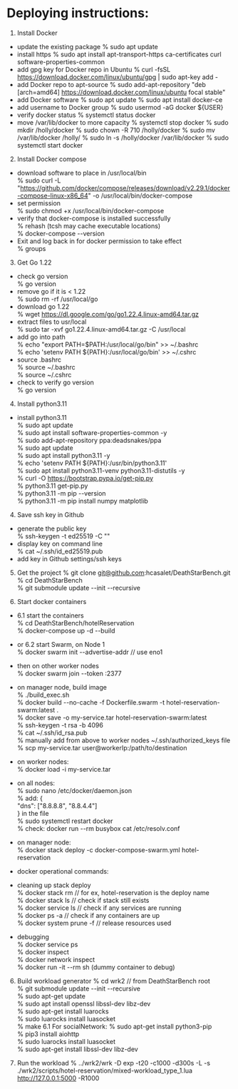 # Deploying instructions:
1. Install Docker
- update the existing package
  % sudo apt update
- install https
  % sudo apt install apt-transport-https ca-certificates curl software-properties-common
- add gpg key for Docker repo in Ubuntu
  % curl -fsSL https://download.docker.com/linux/ubuntu/gpg | sudo apt-key add -
- add Docker repo to apt-source
  % sudo add-apt-repository "deb [arch=amd64] https://download.docker.com/linux/ubuntu focal stable"
- add Docker software
  % sudo apt update
  % sudo apt install docker-ce
- add username to Docker group
  % sudo usermod -aG docker ${USER}
- verify docker status
  % systemctl status docker
- move /var/lib/docker to more capacity
  % systemctl stop docker
  % sudo mkdir /holly/docker
  % sudo chown -R 710 /holly/docker
  % sudo mv /var/lib/docker /holly/
  % sudo ln -s /holly/docker /var/lib/docker
  % sudo systemctl start docker

2. Install Docker compose
 - download software to place in /usr/local/bin<br>
   % sudo curl -L "https://github.com/docker/compose/releases/download/v2.29.1/docker-compose-linux-x86_64" -o /usr/local/bin/docker-compose<br>
 - set permission<br>
  % sudo chmod +x /usr/local/bin/docker-compose<br>
 - verify that docker-compose is installed successfully<br>
   % rehash (tcsh may cache executable locations)<br>
   % docker-compose --version<br>
 - Exit and log back in for docker permission to take effect<br>
   % groups<br>

3. Get Go 1.22
 - check go version<br>
   % go version<br>
 - remove go if it is < 1.22<br>
   % sudo rm -rf /usr/local/go<br>
 - download go 1.22<br>
   % wget https://dl.google.com/go/go1.22.4.linux-amd64.tar.gz<br>
 - extract files to usr/local<br>
   % sudo tar -xvf go1.22.4.linux-amd64.tar.gz -C /usr/local<br>
 - add go into path<br>
   % echo "export PATH=\$PATH:/usr/local/go/bin" >> ~/.bashrc<br>
   % echo 'setenv PATH ${PATH}:/usr/local/go/bin' >> ~/.cshrc<br>
 - source .bashrc<br>
   % source ~/.bashrc<br>
   % source ~/.cshrc<br>
 - check to verify go version<br>
   % go version<br>

4. Install python3.11
 - install python3.11 <br>
   % sudo apt update <br>
   % sudo apt install software-properties-common -y <br>
   % sudo add-apt-repository ppa:deadsnakes/ppa <br>
   % sudo apt update <br>
   % sudo apt install python3.11 -y <br>
   % echo 'setenv PATH ${PATH}:/usr/bin/python3.11' <br>
   % sudo apt install python3.11-venv python3.11-distutils -y <br>
   % curl -O https://bootstrap.pypa.io/get-pip.py <br>
   % python3.11 get-pip.py <br>
   % python3.11 -m pip --version <br>
   % python3.11 -m pip install numpy matplotlib <br>

4. Save ssh key in Github
  - generate the public key<br>
   % ssh-keygen -t ed25519 -C "<email>"<br>
  - display key on command line<br>
   % cat ~/.ssh/id_ed25519.pub<br>
  - add key in Github settings/ssh keys<br>

5. Get the project
  % git clone git@github.com:hcasalet/DeathStarBench.git<br>
  % cd DeathStarBench<br>
  % git submodule update --init --recursive<br>

6. Start docker containers
  - 6.1 start the containers<br>
   % cd DeathStarBench/hotelReservation<br>
   % docker-compose up -d --build<br>
 - or 6.2 start Swarm, on Node 1<br>
   % docker swarm init --advertise-addr <managerIp>  // use eno1<br>
 - then on other worker nodes<br>
   % docker swarm join --token <token> <managerIp>:2377<br>
 - on manager node, build image<br>
   % ./build_exec.sh<br>
   % docker build --no-cache -f Dockerfile.swarm -t hotel-reservation-swarm:latest . <br>
   % docker save -o my-service.tar hotel-reservation-swarm:latest<br>
   % ssh-keygen -t rsa -b 4096<br>
   % cat ~/.ssh/id_rsa.pub<br>
   % manually add from above to worker nodes ~/.ssh/authorized_keys file<br>
   % scp my-service.tar user@workerIp:/path/to/destination<br>
 - on worker nodes:<br>
   % docker load -i my-service.tar<br>
 - on all nodes:<br>
   % sudo nano /etc/docker/daemon.json <br>
   % add: {<br>
            "dns": ["8.8.8.8", "8.8.4.4"]<br>
          } in the file<br>
   % sudo systemctl restart docker<br>
   % check: docker run --rm busybox cat /etc/resolv.conf<br>

 - on manager node:<br>
   % docker stack deploy -c docker-compose-swarm.yml hotel-reservation<br>

 - docker operational commands:<br>
 - cleaning up stack deploy<br>
   % docker stack rm <deploy-name>  // for ex, hotel-reservation is the deploy name<br>
   % docker stack ls    // check if stack still exists<br>
   % docker service ls    // check if any services are running<br>
   % docker ps -a         // check if any containers are up<br>
   % docker system prune -f     // release resources used<br>
 - debugging<br>
   % docker service ps <service-name><br>
   % docker inspect <task-id><br>
   % docker network inspect <overlay-network-name><br>
   % docker run -it --rm <image-name> sh  (dummy container to debug)<br>


6. Build workload generator
   % cd wrk2   // from DeathStarBench root<br>
   % git submodule update --init --recursive<br>
   % sudo apt-get update<br>
   % sudo apt install openssl libssl-dev libz-dev<br>
   % sudo apt-get install luarocks<br>
   % sudo luarocks install luasocket<br>
   % make
6.1 For socialNetwork:
   % sudo apt-get install python3-pip<br>
   % pip3 install aiohttp<br>
   % sudo luarocks install luasocket<br>
   % sudo apt-get install libssl-dev libz-dev<br>

7. Run the workload
   % ../wrk2/wrk -D exp -t20 -c1000 -d300s -L -s ./wrk2/scripts/hotel-reservation/mixed-workload_type_1.lua http://127.0.0.1:5000 -R1000
